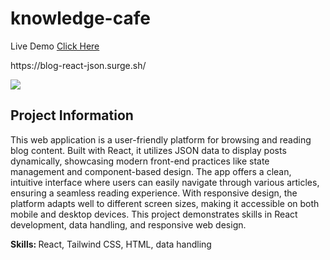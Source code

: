 # knowledge-cafe
<P>Live Demo <a href="https:https://blog-react-json.surge.sh/">Click Here</a></P>
<p>https://blog-react-json.surge.sh/</p>
<img src="https://i.ibb.co.com/qNvWXTL/knowledge-cafe.png"/>
<h2>Project Information</h2>
<p>This web application is a user-friendly platform for browsing and reading blog content. Built with React, it utilizes JSON data to display posts dynamically, showcasing modern front-end practices like state management and component-based design. The app offers a clean, intuitive interface where users can easily navigate through various articles, ensuring a seamless reading experience. With responsive design, the platform adapts well to different screen sizes, making it accessible on both mobile and desktop devices. This project demonstrates skills in React development, data handling, and responsive web design.</p>
<p><b>Skills: </b> React, Tailwind CSS, HTML, data handling</p>
